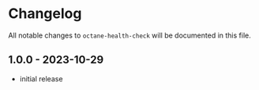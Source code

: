 # Changelog

All notable changes to `octane-health-check` will be documented in this file.

## 1.0.0 - 2023-10-29

- initial release
